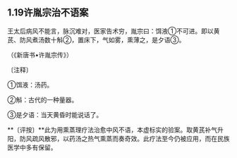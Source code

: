 ## 1.19许胤宗治不语案

王太后病风不能言，脉沉难对，医家告术穷，胤宗曰：饵液①不可进。即以黄芪、防风煮汤数十斛②，置床下，气如雾，熏薄之，是夕语③。

（《新唐书•许胤宗传》）

〔注释〕

①饵液：汤药。

②斛：古代的一种量器。

③是夕语：当天黄昏时能说话了。

**〔评按〕**此为用熏蒸理疗法治愈中风不语，本虚标实的验案。取黄芪补气升阳，防风疏风散邪，以药汤之热气熏蒸而奏奇效。此疗法至今仍被应用，而在民族医学中多有保留。
